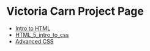 # Victoria Carn Project Page 

<ul>
    <li><a href="intro_to_html/index.html" target="_blank">Intro to HTML</a></li>
    <li><a href="HTML_5_intro_to_css/index.html" target="_blank">HTML_5_intro_to_css</a></li>
    <li><a href="adv_css/index.html" target="_blank">Advanced CSS</a></li>
</ul>

